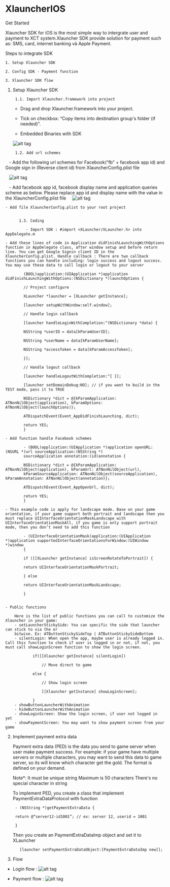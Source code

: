 # XlauncherIOS
Get Started

Xlauncher SDK for iOS is the most simple way to intergrate user and payment to XCT system.Xlauncher SDK provide solution for payment such as: SMS, card, internet banking và Apple Payment.

Steps to integrate SDK

    1. Setup Xlauncher SDK

    2. Config SDK - Payment function

    3. Xlauncher SDK flow



1. Setup Xlauncher SDK

        1.1. Import Xlauncher.framework into project

    - Drag and drop Xlauncher.framework into your project.

    - Tick on checkbox: “Copy items into destination group's folder (if needed)”.

    - Embedded Binaries with SDK

    ![alt tag](https://github.com/xctcorporation/XlauncherIOS/blob/master/Images/addEmbled.png)

        1.2. Add url schemes

    - Add the following url schemes for Facebook(“fb” + facebook app id) and Google sign in (Reverse client id) from XlauncherConfig.plist file
    
    ![alt tag](https://github.com/xctcorporation/XlauncherIOS/blob/master/Images/addFbSchemes.png)

    - Add facebook app id, facebook display name and application queries scheme as below. Please replace app id and display name with the value in the XlauncherConfig.plist file 
     ![alt tag](https://github.com/xctcorporation/XlauncherIOS/blob/master/Images/addFbId.png)

    - Add file XlauncherConfig.plist to your root project


          1.3. Coding

             - Import SDK : #import <XLauncher/XLauncher.h> into AppDelegate.m

    - Add these lines of code in Application didFinishLaunchingWithOptions function in AppDelegate class, after window setup and before return line. You can get Google Signin client ID in the XlauncherConfig.plist. Handle callback : There are two callback functions you can handle including: login success and logout success. You may use these data to call login or logout to your server

            (BOOL)application:(UIApplication *)application didFinishLaunchingWithOptions:(NSDictionary *)launchOptions {
    
            // Project configure
    
            XLauncher *launcher = [XLauncher getInstance];
    
            [launcher setupWithWindow:self.window];
            
            // Handle login callback

            [launcher handleLoginWithCompletion:^(NSDictionary *data) { 

            NSString *userID = data[kParamUserID];

            NSString *userName = data[kParamUserName];

            NSString *accessToken = data[kParamAccessToken]; 

            }]; 
            
            // Handle logout callback

            [launcher handleLogoutWithCompletion:^{ }];
    
            [launcher setDomainDebug:NO]; // if you want to build in the TEST mode, pass it to TRUE

            NSDictionary *dict = @{kParamApplication: ATNonNilObject(application), kParamOptions: ATNonNilObject(launchOptions)}; 

            ATDispatchEvent(Event_AppDidFinishLaunching, dict);    

            return YES;
            }
            
    - Add function handle Facebook schemes 

            - (BOOL)application:(UIApplication *)application openURL:(NSURL *)url sourceApplication:(NSString *)
            sourceApplication annotation:(id)annotation { 

            NSDictionary *dict = @{kParamApplication: ATNonNilObject(application), kParamUrl: ATNonNilObject(url), 
            kParamSourceApplication: ATNonNilObject(sourceApplication), kParamAnnotation: ATNonNilObject(annotation)}; 

            ATDispatchEvent(Event_AppOpenUrl, dict); 

            return YES; 
            }

    - This example code is apply for landscape mode. Base on your game orientation, if your game support both portrait and landscape then you must replace UIInterfaceOrientationMaskLandscape with UIInterfaceOrientationMaskAll, if you game is only support portrait mode, then you don’t need to add this function

            - (UIInterfaceOrientationMask)application:(UIApplication *)application supportedInterfaceOrientationsForWindow:(UIWindow *)window
            { 

            if ([[XLauncher getInstance] isScreenRotateToPortrait]) { 

            return UIInterfaceOrientationMaskPortrait; 

            } else 	
            
            return UIInterfaceOrientationMaskLandscape; 
            
            } 


    - Public functions

        Here is the list of public functions you can call to customize the Xlauncher in your game: 
        - setLauncherStickySide: You can specific the side that launcher can stick to via the or 
        bitwise. Ex: ATButtonStickySideTop | ATButtonStickySideBottom 
        - silentLogin: When open the app, maybe user is already logged in. Call this function to check if user is logged in or not, if not, you must call showLoginScreen function to show the login screen. 
        
                if([[Xlauncher getInstance] silentLogin])
                
                    // Move direct to game
                        
                else {
                
                    // Show login screen
                    
                    [[Xlauncher getInstance] showLoginScreen];
            
                }
        - showButtonLauncherWithAnimation 
        - hideButtonLauncherWithAnimation
        - showLoginScreen: Show the login screen, if user not logged in yet
        - showPaymentScreen: You may want to show payment screen from your game

2. Implement payment extra data

    Payment extra data (PED) is the data you send to game server when user make payment success. For example: if your game have multiple servers or multiple characters, you may want to send this data to game server, so its will know which character get the gold. The format is defined on your demand. 
    
    Note*: 
    It must be unique string
    Maximum is 50 characters
    There's no special character in string

    To implement PED, you create a class that implement PaymentExtraDataProtocol with function

        - (NSString *)getPaymentExtraData { 

        return @“server12-id1001”; // ex: server 12, userid = 1001

        }

    Then you create an PaymentExtraDataImp object and set it to XLauncher

          [launcher setPaymentExtraDataObject:[PaymentExtraDataImp new]];

    
3. Flow

- Login flow : 
![alt tag](https://github.com/xctcorporation/XlauncherIOS/blob/master/Images/loginFlow.png)

- Payment flow :
![alt tag](https://github.com/xctcorporation/XlauncherIOS/blob/master/Images/PaymentFlow.png)
